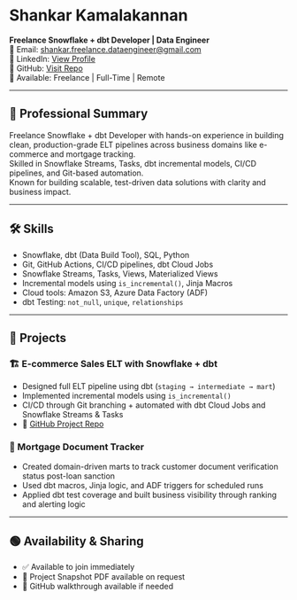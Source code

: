 # Shankar Kamalakannan  
**Freelance Snowflake + dbt Developer | Data Engineer**  
📧 Email: shankar.freelance.dataengineer@gmail.com  
🔗 LinkedIn: [View Profile](https://linkedin.com/in/shankar-kamalakannan-kk)  
🐙 GitHub: [Visit Repo](https://github.com/Shankarkk)  
📍 Available: Freelance | Full-Time | Remote  

---

## 💼 Professional Summary

Freelance Snowflake + dbt Developer with hands-on experience in building clean, production-grade ELT pipelines across business domains like e-commerce and mortgage tracking.  
Skilled in Snowflake Streams, Tasks, dbt incremental models, CI/CD pipelines, and Git-based automation.  
Known for building scalable, test-driven data solutions with clarity and business impact.

---

## 🛠️ Skills

- Snowflake, dbt (Data Build Tool), SQL, Python  
- Git, GitHub Actions, CI/CD pipelines, dbt Cloud Jobs  
- Snowflake Streams, Tasks, Views, Materialized Views  
- Incremental models using `is_incremental()`, Jinja Macros  
- Cloud tools: Amazon S3, Azure Data Factory (ADF)  
- dbt Testing: `not_null`, `unique`, `relationships`

---

## 📁 Projects

### 🏗️ E-commerce Sales ELT with Snowflake + dbt

- Designed full ELT pipeline using dbt (`staging → intermediate → mart`)  
- Implemented incremental models using `is_incremental()`  
- CI/CD through Git branching + automated with dbt Cloud Jobs and Snowflake Streams & Tasks  
- 🔗 [GitHub Project Repo](https://github.com/Shankarkk/E-commerce_analytics_project)

### 🏦 Mortgage Document Tracker

- Created domain-driven marts to track customer document verification status post-loan sanction  
- Used dbt macros, Jinja logic, and ADF triggers for scheduled runs  
- Applied dbt test coverage and built business visibility through ranking and alerting logic  

---

## 🟢 Availability & Sharing

- ✅ Available to join immediately  
- 📄 Project Snapshot PDF available on request  
- 📂 GitHub walkthrough available if needed
